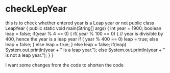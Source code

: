# checkLepYear
this is to check whether entered year is a  Leap year or not
public class LeapYear {
    public static void main(String[] args) {
        int year = 1900;
        boolean leap = false;
        if(year % 4 == 0)
        {
            if( year % 100 == 0)
            {
                // year is divisible by 400, hence the year is a leap year
                if ( year % 400 == 0)
                    leap = true;
                else
                    leap = false;
            }
            else
                leap = true;
        }
        else
            leap = false;
        if(leap)
            System.out.println(year + " is a leap year.");
        else
            System.out.println(year + " is not a leap year.");
    }
}

I want some changes from the code to shorten the code
